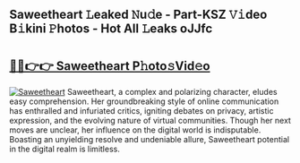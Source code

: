 ## Saweetheart 𝙻eaked 𝙽u𝚍e - Part-KSZ 𝚅𝚒deo B𝚒kini 𝙿hotos - Hot All 𝙻eaks oJJfc

# <h2><a href="http://ld3ozrv.urlbe.top/?page=Saweetheart">🔗🔗👉👉 Saweetheart P𝚑oto𝚜Vid𝚎o</a></h2>

[![Saweetheart](https://i.imgur.com/eBuTRDB.gif)](http://ld3ozrv.urlbe.top/?page=Saweetheart)
Saweetheart, a complex and polarizing character, eludes easy comprehension. Her groundbreaking style of online communication has enthralled and infuriated critics, igniting debates on privacy, artistic expression, and the evolving nature of virtual communities. Though her next moves are unclear, her influence on the digital world is indisputable. Boasting an unyielding resolve and undeniable allure, Saweetheart potential in the digital realm is limitless.
